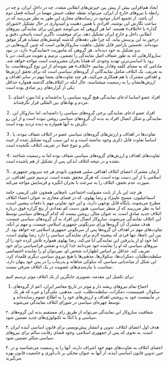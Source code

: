 ایجاد هم‌افزایی بیش از پیش بین خیزش‌های انقلابی متعدد، چه در داخل ایران، و چه در رابطه با نیروهای خارج از ایران، می‌تواند نقطه عطف جنبش مهسا در آستانه فصل دوم آن باشد. از تجمیع اخبار موجود در رسانه‌های مجازی این طور به نظر می‌رسد  که در ساعت نگارش این نوشته، افرادی با همین ذهنیت و امیدواری در حال تشکیل «شورای گذار» یا «ائتلاف» هستند. 
اما هر گروهی که می‌کوشد شورایی برای نمایندگی نیروهای انقلابی داخل و خارج ایران تشکیل دهد، برای موفقیت، ناگزیر است پاسخی دقیق و درخور به این پرسش بیاید، که چرا طی دهه‌های گذشته کوشش‌های مشابه هرگز موفق نبوده‌اند. 
نخستین پارامتر قابل تحلیل، ماهیت سازوکارهایی است که چنین گروه‌هایی در بدو تشکیل به خود دیده‌اند. هر گروهی که ماموریت «نمایندگی» دارد، در نبود سازوکارهایی که به طور شفاف اصل نمایندگی را تضمین، ترمیم و تقویت می‌کنند، دیر یا زود با اساسی‌ترین تهدید وجودی که همانا بحران مشروعیت است مواجه خواهد شد. مادامی که به معنای کلمه وفادار بمانیم، «ائتلاف» هم نمونه‌ای از این نوع گروه‌هاست. بنا به تعریف، یک ائتلاف شامل نمایندگانی از گروه‌های سیاسی است که برای تحقق ارزش‌ها و اهدافی مشترک با هم همکاری می‌کنند، هر چند تفاوت‌های بعضا مهم در سایر اهداف و ارزش‌هایشان را به رسمیت میشناسند. 
حال آنکه در ائتلاف‌های گذشته همواره حداقل یکی از گزاره‌های زیر صادق بوده است:

1. افراد عضو اساسا ادعای نمایندگی هیچ گروه سیاسی را نداشته‌اند و لذا مورد اعتنای مردم و نهادهای بین المللی قرار نگرفته‌اند.

２. افراد عضو ادعای نمایندگی برخی گروه‌های سیاسی را داشته‌اند، اما سازوکار این نمایندگی و شکل اتصال افراد به بدنه آن گروه‌های سیاسی روشن نبوده است و از این رو نگرش به آنها همواره به دیده تردید بوده است.

３. تفاوت‌ها در اهداف و ارزش‌های گروه‌های سیاسی عضو در ائتلاف شفاف نبوده، یا اساسا تفاوت قابل ذکری وجود نداشته است و به این سبب گروه تشکیل شده از حیث تکثر و تنوع عملا در تعریف ائتلاف نگنجیده است.

４. تفاوت‌های اهداف و ارزش‌های گروه‌های سیاسی شفاف بوده اما به رسمیت شناخته نشده و در نتیجه ائتلاف اندکی پس از تشکیل از هم پاشیده است.

５. آرمان مشترک اعضای ائتلاف اهدافی سلبی همچون نابودی هر چه سریع‌تر جمهوری اسلامی  یا از این دست بوده است، که هرگز محقق نشده است. ترسیم چنین اهدافی، در صورت عدم تحقق، ائتلاف را به سرعت با بحران انگیزه و فرسایش مواجه می‌کند.

هر چند این بار از بابت مقبولیت اجتماعی، نام‌هایی همچون علی کریمی، حامد اسماعیلیون، مسیح علینژاد و رضا پهلوی، که در فضای مجازی به عنوان اعضاء ائتلاف مطرح می‌شوند، پایگاه قابل توجهی دارند، و این خود تفاوتی مهم با دفعات پیشین است، اما به نظر می‌رسد که از منظر سیاسی، هنوز دست کم تعدادی از پنج گزاره فوق درباره ائتلاف جدید صادق است. به عنوان مثال، روشن نیست که کدام گروه‌های سیاسی توسط این ائتلاف نمایندگی می‌شوند، سازوکار اتصال این افراد به آن گروه‌های سیاسی چیست، هدف مشترک آن گروه‌ها ورای سرنگونی جمهوری اسلامی چیست، و مهم تر آنکه، تفاوت‌های مهم در اهداف آن گروه‌ها پس از سرنگونی جمهوری اسلامی چه خواهد بود.
از بین این نام‌ها، تنها فردی که پیشینه لازم برای نمایندگی سیاسی را دارد رضا پهلوی است، اما خود او از پذیرفتن این نمایندگی ابا می‌کند. رضا پهلوی همواره تلاش کرده خود را از نیروهای سیاسی که او را نماینده خود می‌دانند جدا کرده و نقشی فراسیاسی برای خود تعریف کند. حداقل بر اساس اظهارات شخص او، نمی‌توان او را نماینده اختصاصی سلطنت‌طلبان، دمکرات‌ها، سکولارها، مذهبی‌ها یا هیچ نیروی سیاسی دیگری قلمداد کرد. این شکل از میانه‌یابی سیاسی که سلوکی شاهانه و پدرمآب را در پس خود پنهان دارد، متناسب با نیازمندی‌های عضویت در یک ائتلاف مترقی نیست.

برای تکمیل این مقدمه، تصویری جایگزین از یک ائتلاف موثر ترسیم کنیم:

1. اجماع تمام نیروهای ریشه دار و موثر در تاریخ معاصر ایران، اعم از گروه‌های سکولار، فمینیست، دمکرات، سلطنت‌طلب، چپ، مذهبی، ملی‌گرا و غیره که هر یک در مانیفست خود به روشنی اهداف و ارزش‌های خود را به اطلاع عموم رسانده‌اند و توسط چهره‌ای سیاسی در شورای ائتلاف نمایندگی می‌شوند.

۲. شفافیت سازوکار این نمایندگی می‌تواند از طریق رای مستقیم بدنه این گروه‌های سیاسی و با اتکا به تکنولوژی‌های جدید تضمین شود.

۳. هدف اول اعضای ائتلاف، تدوین و انتشار پیش‌نویسی برای قانون اساسی آینده ایران است، به نحوی که پس از جمهوری اسلامی، وجود فضای رقابت سالم برای نیروهای سیاسی متکثر تضمین شود.

۴. اعضای ائتلاف به تفاوت‌های مهم خود اشراف دارند، آنها را به رسمیت می‌شناسند و در حین تدوین قانون اساسی آینده، از آنها به عنوان محکی بر تاب‌آوری و جامعیت قانون بهره می‌گیرند.

